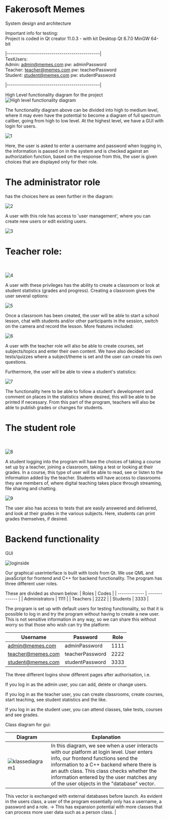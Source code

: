 # Fakerosoft Memes 
System design and architecture

Important info for testing:<br>
Project is coded in Qt creator 11.0.3 - with kit Desktop Qt 6.7.0 MinGW 64-bit

|----------------------------------------------|<br>
TestUsers: <br>
Admin: admin@memes.com pw: adminPassword<br>
Teacher: teacher@memes.com pw: teacherPassword<br>
Student: student@memes.com pw: studentPassword<br>

|----------------------------------------------|<br>



High Level functionality diagram for the project
![High level functionality diagram](https://github.com/Bjorgeh/semesteroppgave_23/assets/122554284/efec58f7-cd46-4039-be30-84ebbbb8c107)

The functionality diagram above can be divided into high to medium level, where it may even have the potential to become a diagram of full spectrum caliber, going from high to low level. At the highest level, we have a GUI with login for users.

![1](https://github.com/Bjorgeh/semesteroppgave_23/assets/122554284/101ed60b-0b4f-47ef-877a-882b142fa9b7)<br>

Here, the user is asked to enter a username and password when logging in, the information is passed on in the system and is checked against an authorization function, based on the response from this, the user is given choices that are displayed only for their role.

<h1><b>The administrator role</b></h1> has the choices here as seen further in the diagram:
<br>

![2](https://github.com/Bjorgeh/semesteroppgave_23/assets/122554284/b88091f9-9131-4571-a956-5c058a9958cb)
 
A user with this role has access to 'user management', where you can create new users or edit existing users.
<br>

![3](https://github.com/Bjorgeh/semesteroppgave_23/assets/122554284/ef6baa12-bc54-4e14-bb1e-ac049e5c28dd)

<h1><b>Teacher role:</b></h1>
<br>

![4](https://github.com/Bjorgeh/semesteroppgave_23/assets/122554284/218c24e8-69d5-4a46-9e1a-156299ecfe1e)

A user with these privileges has the ability to create a classroom or look at student statistics (grades and progress).
Creating a classroom gives the user several options:
<br>

![5](https://github.com/Bjorgeh/semesteroppgave_23/assets/122554284/ec2c610a-38ec-4d10-9b4e-868cda4388c0)

Once a classroom has been created, the user will be able to start a school lesson, chat with students and/or other participants in the session, switch on the camera and record the lesson.
More features included:
<br>

![6](https://github.com/Bjorgeh/semesteroppgave_23/assets/122554284/f41b8e8e-cecc-4e59-8447-a741e313b7d6)

A user with the teacher role will also be able to create courses, set subjects/topics and enter their own content. We have also decided on tests/quizzes where a subject/theme is set and the user can create his own questions.

Furthermore, the user will be able to view a student's statistics:
<br>

![7](https://github.com/Bjorgeh/semesteroppgave_23/assets/122554284/a6656e1a-a5e7-42b6-b73c-fa0752ac885e)

The functionality here to be able to follow a student's development and comment on places in the statistics where desired, this will be able to be printed if necessary. From this part of the program, teachers will also be able to publish grades or changes for students.
<h1><b>The student role</b></h1>
<br>

![8](https://github.com/Bjorgeh/semesteroppgave_23/assets/122554284/0bcda561-746c-40d9-b5fc-8038a40ea2b2)

A student logging into the program will have the choices of taking a course set up by a teacher, joining a classroom, taking a test or looking at their grades.
In a course, this type of user will be able to read, see or listen to the information added by the teacher. Students will have access to classrooms they are members of, where digital teaching takes place through streaming, file sharing and chatting.
<br>

![9](https://github.com/Bjorgeh/semesteroppgave_23/assets/122554284/7d1b6342-b37f-47a0-830c-3c8b863a9040)

The user also has access to tests that are easily answered and delivered, and look at their grades in the various subjects. Here, students can print grades themselves, if desired.


<h1>Backend functionality</h1>

GUI <br>

![loginside](https://github.com/Bjorgeh/semesteroppgave_23/assets/122554284/d1071cc9-6f3d-4dbe-a706-233faa5647ed)

Our graphical userinterface is built with tools from Qt. We use QML and javaScript for frontend and C++ for backend functionality. The program has three different user roles.

These are divided as shown below:
| Roles  | Codes |
| ------------- | ------------- |
| Administrators  | 1111  |
| Teachers  | 2222  |
| Students  | 3333  |


The program is set up with default users for testing functionality, so that it is possible to log in and try the program without having to create a new user.
This is not sensitive information in any way, so we can share this without worry so that those who wish can try the platform:

| Username | Password | Role |
| ------------- | ------------- | ------------- |
| admin@memes.com | adminPassword  | 1111 |
| teacher@memes.com | teacherPassword  | 2222 |
| student@memes.com | studentPassword  | 3333 |

The three different logins show different pages after authorisation, i.e.

If you log in as the admin user, you can add, delete or change users.

If you log in as the teacher user, you can create classrooms, create courses, start teaching, see student statistics and the like.

If you log in as the student user, you can attend classes, take tests, courses and see grades.

Class diagram for gui:

 

| Diagram | Explanation |
| ------------- | ------------- |
| ![klassediagram1](https://github.com/Bjorgeh/semesteroppgave_23/assets/122554284/4402c5e1-6b7a-424a-b45a-f6b08ac8e777)  | In this diagram, we see when a user interacts with our platform at login level. User enters info, our frontend functions send the information to a C++ backend where there is an auth class. This class checks whether the information entered by the user matches any of the user objects in the "database" vector.
This vector is exchanged with external databases before launch.
As evident in the users class, a user of the program essentially only has a username, a password and a role. -> This has expansion potential with more classes that can process more user data such as a person class. |
